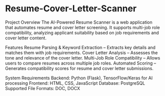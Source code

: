 # Resume-Cover-Letter-Scanner
Project Overview
The AI-Powered Resume Scanner is a web application that automates resume and cover letter screening. It supports multi-job role compatibility, analyzing applicant suitability based on job requirements and cover letter content.

Features
Resume Parsing & Keyword Extraction – Extracts key details and matches them with job requirements.
Cover Letter Analysis – Assesses the tone and relevance of the cover letter.
Multi-Job Role Compatibility – Allows users to compare resumes across multiple job roles.
Automated Scoring – Generates compatibility scores for resume and cover letter submissions.

System Requirements
Backend: Python (Flask), TensorFlow/Keras for AI processing
Frontend: HTML, CSS, JavaScript
Database: PostgreSQL
Supported File Formats: DOC, DOCX
